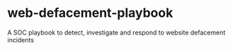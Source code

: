 # web-defacement-playbook
A SOC playbook to detect, investigate and respond to website defacement incidents
